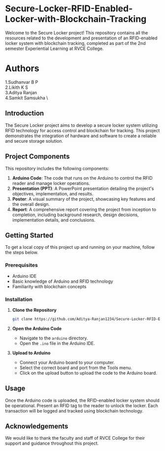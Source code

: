 # Secure-Locker-RFID-Enabled-Locker-with-Blockchain-Tracking

Welcome to the Secure Locker project! This repository contains all the resources related to the development and presentation of an RFID-enabled locker system with blockchain tracking, completed as part of the 2nd semester Experiential Learning at RVCE College.

# Authors
1.Sudhanvar B P \
2.Likith K S \
3.Aditya Ranjan \
4.Samkit Samsukha \

## Introduction

The Secure Locker project aims to develop a secure locker system utilizing RFID technology for access control and blockchain for tracking. This project demonstrates the integration of hardware and software to create a reliable and secure storage solution.

## Project Components

This repository includes the following components:

1. **Arduino Code**: The code that runs on the Arduino to control the RFID reader and manage locker operations.
2. **Presentation (PPT)**: A PowerPoint presentation detailing the project's objectives, implementation, and results.
3. **Poster**: A visual summary of the project, showcasing key features and the overall design.
4. **Report**: A comprehensive report covering the project from inception to completion, including background research, design decisions, implementation details, and conclusions.

## Getting Started

To get a local copy of this project up and running on your machine, follow the steps below.

### Prerequisites

- Arduino IDE
- Basic knowledge of Arduino and RFID technology
- Familiarity with blockchain concepts

### Installation

1. **Clone the Repository**

   ```sh
   git clone https://github.com/Aditya-Ranjan1234/Secure-Locker-RFID-Enabled-Locker-with-Blockchain-Tracking.git
   ```

2. **Open the Arduino Code**

   - Navigate to the `arduino` directory.
   - Open the `.ino` file in the Arduino IDE.

3. **Upload to Arduino**

   - Connect your Arduino board to your computer.
   - Select the correct board and port from the Tools menu.
   - Click on the upload button to upload the code to the Arduino board.

## Usage

Once the Arduino code is uploaded, the RFID-enabled locker system should be operational. Present an RFID tag to the reader to unlock the locker. Each transaction will be logged and tracked using blockchain technology.

## Acknowledgements

We would like to thank the faculty and staff of RVCE College for their support and guidance throughout this project. 

